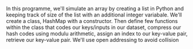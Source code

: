 In this programme, we'll simulate an array by creating a list in Python and keeping track of size of the list with an additional integer variabale. We'll create a class, HashMap with a constructor. Then define few functions within the class that codes our keys/inputs in our dataset, compress our hash codes using modulu arithmetic, assign an index to our key-value pair, retrieve our key-value pair. We'll use open addressing to avoid collision
